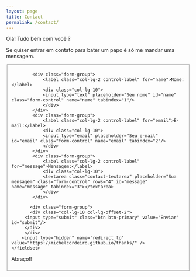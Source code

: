 ```yaml
---
layout: page
title: Contact
permalink: /contact/
---
```



Olá! Tudo bem com você ?

Se quiser entrar em contato para bater um papo é só me mandar uma mensagem.


<form id="contact-form" class="form-horizontal" action="https://getsimpleform.com/messages?form_api_token=0df4c20a42f85f2462ed89e4a9c63f15" method="POST" enctype="multipart/form-data">
       <fieldset>
       
            <div class="form-group">
                <label class="col-lg-2 control-label" for="name">Nome:</label>
                <div class="col-lg-10">
                <input type="text" placeholder="Seu nome" id="name" class="form-control" name="name" tabindex="1"/>
                </div>
            </div>
            <div class="form-group">
                <label class="col-lg-2 control-label" for="email">E-mail:</label>
                <div class="col-lg-10">
                <input type="email" placeholder="Seu e-mail" id="email" class="form-control" name="email" tabindex="2"/>
                </div>
            </div>
            <div class="form-group">
                <label class="col-lg-2 control-label" for="message">Mensagem:</label>
                <div class="col-lg-10">
                <textarea class="contact-textarea" placeholder="Sua mensagem" class="form-control" rows="4" id="message" name="message" tabindex="3"></textarea>
                </div>
            </div>
            
           <div class="form-group"> 
           <div class="col-lg-10 col-lg-offset-2">  
         <input type="submit" class="btn btn-primary" value="Enviar" id="submit"/>
         </div>
         </div>
        <input type="hidden" name='redirect_to' value="https://michelcordeiro.github.io/thanks/" />
    </fieldset>  
</form>


Abraço!!
